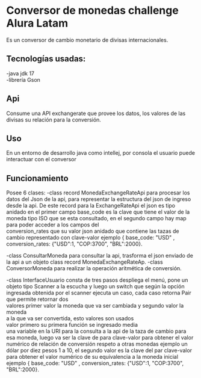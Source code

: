 # Conversor de monedas challenge Alura Latam 

  
Es un conversor de cambio monetario de divisas 
internacionales. 

  

## Tecnologías usadas: 
-java jdk 17  
-librería Gson 

  

## Api 

Consume una API exchangerate que provee 
los datos, los valores de las divisas 
su relación para la conversión. 

  

## Uso 

En un entorno de desarrollo java 
como intellej, por consola el usuario 
puede interactuar con el conversor 

  

## Funcionamiento 

Posee 6 clases: 
-class record MonedaExchangeRateApi  para procesar los datos del Json de la api, 
 para representar la estructura del json de ingreso desde la api. 
 De este record para la  ExchangeRateApi el json es tipo anidado 
 en el primer campo  base_code  es la clave que tiene el valor de la moneda tipo ISO 
que se esta consultado, en el segundo campo hay map para poder acceder   a los campos del  
conversion_rates que su valor json anidado que contiene las tazas de cambio 
 representado con clave-valor 
 ejemplo { base_code: "USD" , conversion_rates: {"USD":1, "COP:3700", "BRL":2000}. 

  
 -class ConsultarMoneda para consultar la api, trasforma el json enviado de la api 
 a un objeto class record MonedaExchangeRateAp. 
 -class ConversorMoneda  para realizar la operación aritmética de conversión. 
 
-class InterfaceUsuario consta de tres pasos despliega el menú, pone un objeto tipo 
 Scanner a la escucha y luego un switch que según la opción ingresada obtenida 
 por el scanner ejecuta un caso, cada caso retorna Pair que permite retornar dos  
 valores primer valor la moneda que va ser cambiada y segundo valor la moneda  
 a la que va ser convertida, esto valores son usados  
 valor primero su primera función se ingresado media  
 una variable en la URI para la consulta a la api de la taza de cambio para esa 
 moneda, luego va ser la clave de para clave-valor  para obtener el valor 
 numérico de relación de conversión respeto a otras monedas ejemplo un dólar por diez pesos 1 a 10, el 
 segundo valor es la clave del par clave-valor para obtener el valor numérico de su equivalencia 
 a la moneda inicial  
 ejemplo { base_code: "USD" , conversion_rates: {"USD":1, "COP:3700", "BRL":2000}. 

 


